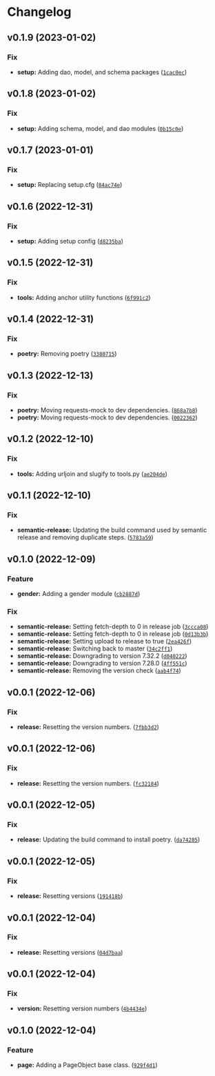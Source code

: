 # Changelog

<!--next-version-placeholder-->

## v0.1.9 (2023-01-02)
### Fix
* **setup:** Adding dao, model, and schema packages ([`1cac0ec`](https://github.com/ocrosby/soccer-sdk-utils/commit/1cac0ec7434bcc44caee7d4cb9217cdfc3d80000))

## v0.1.8 (2023-01-02)
### Fix
* **setup:** Adding schema, model, and dao modules ([`0b15c0e`](https://github.com/ocrosby/soccer-sdk-utils/commit/0b15c0ef698bc78ed4a9a1af0d5d34dbc13e85ab))

## v0.1.7 (2023-01-01)
### Fix
* **setup:** Replacing setup.cfg ([`84ac74e`](https://github.com/ocrosby/soccer-sdk-utils/commit/84ac74ecc236ee6f0d3efdb1f72becbd6da575c7))

## v0.1.6 (2022-12-31)
### Fix
* **setup:** Adding setup config ([`d8235ba`](https://github.com/ocrosby/soccer-sdk-utils/commit/d8235bacb21178486b76d095194bb1e46b206d2b))

## v0.1.5 (2022-12-31)
### Fix
* **tools:** Adding anchor utility functions ([`6f991c2`](https://github.com/ocrosby/soccer-sdk-utils/commit/6f991c2e9b09b60ee632c1708b65bb5c9381870e))

## v0.1.4 (2022-12-31)
### Fix
* **poetry:** Removing poetry ([`3380715`](https://github.com/ocrosby/soccer-sdk-utils/commit/33807159fe54073316d8671f57852cef13287bfc))

## v0.1.3 (2022-12-13)
### Fix
* **poetry:** Moving requests-mock to dev dependencies. ([`868a7b8`](https://github.com/ocrosby/soccer-sdk-utils/commit/868a7b8b68ea9f84816b8c018f9c97ea43bf364d))
* **poetry:** Moving requests-mock to dev dependencies. ([`0022362`](https://github.com/ocrosby/soccer-sdk-utils/commit/0022362f99b4d17f989e34f8a3cda93e896120d1))

## v0.1.2 (2022-12-10)
### Fix
* **tools:** Adding urljoin and slugify to tools.py ([`ae204de`](https://github.com/ocrosby/soccer-sdk-utils/commit/ae204de89338e52e8f09d06e227246b561bd0524))

## v0.1.1 (2022-12-10)
### Fix
* **semantic-release:** Updating the build command used by semantic release and removing duplicate steps. ([`5783a59`](https://github.com/ocrosby/soccer-sdk-utils/commit/5783a597073157078050c000d3bf203337aa33f5))

## v0.1.0 (2022-12-09)
### Feature
* **gender:** Adding a gender module ([`cb2887d`](https://github.com/ocrosby/soccer-sdk-utils/commit/cb2887d900ade41e054ba711f5ac21e7eb3fd96b))

### Fix
* **semantic-release:** Setting fetch-depth to 0 in release job ([`3ccca08`](https://github.com/ocrosby/soccer-sdk-utils/commit/3ccca08428427bf8504a1622209906dfd4f77778))
* **semantic-release:** Setting fetch-depth to 0 in release job ([`0d13b3b`](https://github.com/ocrosby/soccer-sdk-utils/commit/0d13b3b02eabaec70c03f2fa72c3d38505ee1f06))
* **semantic-release:** Setting upload to release to true ([`2ea426f`](https://github.com/ocrosby/soccer-sdk-utils/commit/2ea426f1f1c7462fcf12c16f3bcb7daaab96aa5f))
* **semantic-release:** Switching back to master ([`34c2ff1`](https://github.com/ocrosby/soccer-sdk-utils/commit/34c2ff16abc3b17320201a93965c0c950fd9904d))
* **semantic-release:** Downgrading to version 7.32.2 ([`d040222`](https://github.com/ocrosby/soccer-sdk-utils/commit/d040222bdfc5ee06336ca33eec6226273dd6f983))
* **semantic-release:** Downgrading to version 7.28.0 ([`4ff551c`](https://github.com/ocrosby/soccer-sdk-utils/commit/4ff551cb822b5fc8aebacbfab4ae5fba9f961d21))
* **semantic-release:** Removing the version check ([`aab4f74`](https://github.com/ocrosby/soccer-sdk-utils/commit/aab4f745a9a7a49edacfa14941085840b428c39c))

## v0.0.1 (2022-12-06)
### Fix
* **release:** Resetting the version numbers. ([`7fbb3d2`](https://github.com/ocrosby/soccer-sdk-utils/commit/7fbb3d281b380937a3f1304d7fe3dfbae5f36f6a))

## v0.0.1 (2022-12-06)
### Fix
* **release:** Resetting the version numbers. ([`fc32184`](https://github.com/ocrosby/soccer-sdk-utils/commit/fc3218484933e623f2b921bfc73a9bb4f5a89bf7))

## v0.0.1 (2022-12-05)
### Fix
* **release:** Updating the build command to install poetry. ([`da74285`](https://github.com/ocrosby/soccer-sdk-utils/commit/da742855b470fb0f3397012aa94bb44123f700d6))

## v0.0.1 (2022-12-05)
### Fix
* **release:** Resetting versions ([`191418b`](https://github.com/ocrosby/soccer-sdk-utils/commit/191418b8b2fb3bcbc54dfa9d84fae6f82ecef456))

## v0.0.1 (2022-12-04)
### Fix
* **release:** Resetting versions ([`04d7baa`](https://github.com/ocrosby/soccer-sdk-utils/commit/04d7baaf3c6be92fc527a5fdc5dd714f6f5f7fa9))

## v0.0.1 (2022-12-04)
### Fix
* **version:** Resetting version numbers ([`4b4434e`](https://github.com/ocrosby/soccer-sdk-utils/commit/4b4434e316e5a31c39c6ceeeaeafce5ee1ca8854))

## v0.1.0 (2022-12-04)
### Feature
* **page:** Adding a PageObject base class. ([`929f4d1`](https://github.com/ocrosby/soccer-sdk-utils/commit/929f4d1082224924c2dec39ced4846461ad38eb5))
